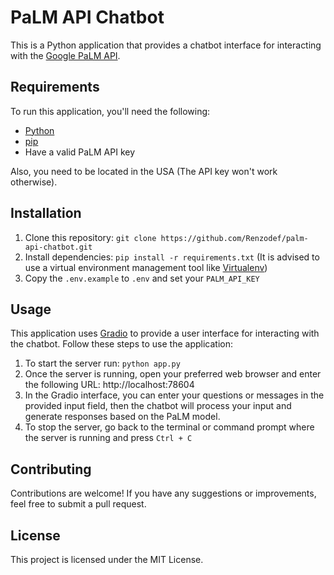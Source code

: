 # PaLM API Chatbot

This is a Python application that provides a chatbot interface for interacting with
the [Google PaLM API](https://developers.generativeai.google/).

## Requirements

To run this application, you'll need the following:

- [Python](https://www.python.org/)
- [pip](https://pip.pypa.io/)
- Have a valid PaLM API key

Also, you need to be located in the USA (The API key won't work otherwise).

## Installation

1. Clone this repository: `git clone https://github.com/Renzodef/palm-api-chatbot.git`
2. Install dependencies: `pip install -r requirements.txt`
   (It is advised to use a virtual environment management tool like [Virtualenv](https://virtualenv.pypa.io/))
3. Copy the `.env.example` to `.env` and set your `PALM_API_KEY`

## Usage

This application uses [Gradio](https://gradio.app/) to provide a user interface for interacting with the chatbot.
Follow these steps to use the application:

1. To start the server run: `python app.py`
2. Once the server is running, open your preferred web browser and enter the following URL: http://localhost:78604
3. In the Gradio interface, you can enter your questions or messages in the provided input field, then
   the chatbot will process your input and generate responses based on the PaLM model.
4. To stop the server, go back to the terminal or command prompt where the server is running and press `Ctrl + C`

## Contributing

Contributions are welcome! If you have any suggestions or improvements, feel free to submit a pull request.

## License

This project is licensed under the MIT License.
